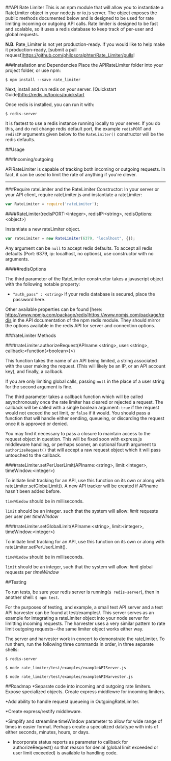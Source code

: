 ##API Rate Limiter
This is an npm module that will allow you to instantiate a RateLimiter object in your node.js or io.js server.  The object exposes the public methods documented below and is designed to be used for rate limiting incoming or outgoing API calls.  Rate limiter is designed to be fast and scalable, so it uses a redis database to keep track of per-user and global requests.

**N.B.**  Rate_Limiter is not yet production-ready.  If you would like to help make it production-ready, [submit a pull request]https://github.com/philosoralphter/Rate_Limiter/pulls!

###Installation and Dependencies
Place the APIRateLimiter folder into your project folder, or use npm:

```shell
$ npm install --save rate_limiter
```

Next, install and run redis on your server.
[Quickstart Guide]http://redis.io/topics/quickstart

Once redis is installed, you can run it with:

```shell
$ redis-server
```

It is fastest to use a redis instance running locally to your server.  If you do this, and do not change redis default port, the example `redisPORT` and `redisIP` arguments given below to the `RateLimiter()` constructor will be the redis defaults.

##Usage

###Incoming/outgoing

APIRateLimiter is capable of tracking both incoming or outgoing requests.  In fact, it can be used to limit the rate of anything if you're clever.

---
###Require rateLimiter and the RateLimiter Constructor:
In your server or your API client, require rateLimiter.js and instantiate a rateLimiter:

```javascript
var RateLimiter = require('rateLimiter');
```


####RateLimiter(redisPORT:\<integer\>, redisIP:\<string\>, redisOptions:\<object\>)

Instantiate a new rateLimiter object.
```javascript
var rateLimiter = new RateLimiter(6379, "localhost", {});
```

Any argument can be `null` to accept redis defaults.  To accept all redis defaults (Port: 6379, ip: localhost, no options), use constructor with no arguments.

#####redisOptions

The third parameter of the RateLimiter constructor takes a javascript object with the following notable property:

* `"auth_pass" : <string>` If your redis database is secured, place the password here.

Other available properties can be found [here: https://www.npmjs.com/package/redis]https://www.npmjs.com/package/redis in the API documentation of the npm redis module.  They should mirror the options available in the redis API for server and connection options.



###rateLimiter Methods

####rateLimiter.authorizeRequest(APIname:\<string>, user:\<string\>, callback:\<function(\<boolean\>)\>)

This function takes the name of an API being limited, a string associated with the user making the request.  (This will likely be an IP, or an API account key), and finally, a callback.

If you are only limiting global calls, passing `null` in the place of a user string for the second argument is fine.

The third parameter takes a callback function which will be called asynchronously once the rate limiter has cleared or rejected a request.  The callback will be called with a single boolean argument:  `true` if the request would not exceed the set limit, or `false` if it would.  You should pass a function that will handle either sending, queueing, or discarding the request once it is approved or denied.  

You may find it necessary to pass a closure to maintain access to the request object in question.  This will be fixed soon with express.js middleware handling, or perhaps sooner, an optional fourth argument to `authorizeRequest()` that will accept a raw request object which it will pass untouched to the callback.


####rateLimiter.setPerUserLimit(APIname:\<string\>, limit:\<integer\>, timeWindow:\<integer\>)

To initiate limit tracking for an API, use this function on its own or along with rateLimiter.setGlobalLimit().  A new API tracker will be created if APIname hasn't been added before.  

`timeWindow` should be in milliseconds.  

`limit` should be an integer.  such that the system will allow: *limit* requests per user per *timeWIndow*

####rateLimiter.setGlobalLimit(APIname:\<string\>, limit:\<integer\>, timeWindow:\<integer\>)

To initiate limit tracking for an API, use this function on its own or along with rateLimiter.setPerUserLimit().

`timeWindow` should be in milliseconds.  

`limit` should be an integer, such that the system will allow: *limit* global requests per *timeWindow*

##Testing

To run tests, be sure your redis server is running(`$ redis-server`), then in another shell: `$ npm test`.


For the purposes of testing, and example, a small test API server and a test API harvester can be found at test/examples/.  This server serves as an example for integrating a rateLimiter object into your node server for limitting incoming requests.  The harvester uses a very similar pattern to rate limit outgoing requests--the same limiter object works either way.

The server and harvester work in concert to demonstrate the rateLimiter.  To run them, run the following three commands in order, in three separate shells:

```shell
$ redis-server
```

```shell
$ node rate_limiter/test/examples/exampleAPIServer.js
```

```shell
$ node rate_limiter/test/examples/exampleAPIHarvester.js
```

##Roadmap
*Separate code into incoming and outgoing rate limiters.  Expose specialized objects.  Create express middlewre for incoming limiters.

*Add ability to handle request queueing in OutgoingRateLimiter.

*Create express/restify middleware.

*Simplify and streamline timeWindow parameter to allow for wide range of times in easier format.  Perhaps create a specialized datatype with ints of either seconds, minutes, hours, or days.

* Incorporate status reports as parameter to callback for authorizeRequest() so that reason for denial (global limit exceeded or user limit exceeded) is available to handling code.
